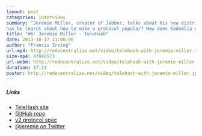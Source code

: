 ```yaml
---
layout: post
categories: interviews
summary: "Jeremie Miller, creator of Jabber, talks about his new distributed wire protocol, TeleHash. What lessons
has he learnt about how to make a protocol popular? How does Kademlia work?"
title: "#6: Jeremie Miller - TeleHash"
date: 2013-10-17 21:00:00
author: "Francis Irving"
url-mp4: http://redecentralize.net/video/telehash-with-jeremie-miller.mp4
size-mp4: 47040573
url-webm: http://redecentralize.net/video/telehash-with-jeremie-miller.webm
duration: 17:19
poster: http://redecentralize.net/video/telehash-with-jeremie-miller.jpg
---
```


<h5>Links</h5>
<ul>
  <li><a href="http://telehash.org/" target="_blank">TeleHash site</a></li>
  <li><a href="https://github.com/quartzjer/TeleHash" target="_blank">GitHub repo</a></li>
  <li><a href="https://github.com/quartzjer/TeleHash/blob/master/org/v2.md" target="_blank">v2 protocol spec</a></li>
  <li><a href="https://twitter.com/jeremie" target="_blank">@jeremie on Twitter</a></li>
</ul>
